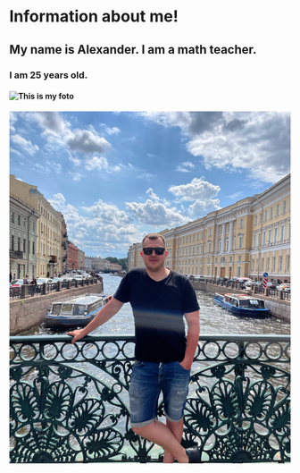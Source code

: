 # Information about me!
## My name is Alexander. I am a math teacher.
### I am 25 years old.
#### ![This is my foto]()
![My photo](5E8B2E81-FD8A-483E-B2CA-4C109C3BEC2B-1.JPG)